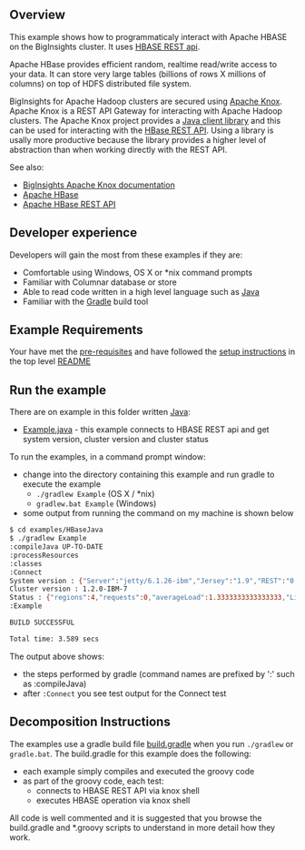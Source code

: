 ## Overview

This example shows how to programmaticaly interact with Apache HBASE on the BigInsights cluster. It uses [HBASE REST api](http://hbase.apache.org/book.html#_rest).

Apache HBase provides efficient random, realtime read/write access to your data. It can store very large tables (billions of rows X millions of columns) on top of HDFS distributed file system.

BigInsights for Apache Hadoop clusters are secured using [Apache Knox](https://knox.apache.org/).  Apache Knox is a REST API Gateway for interacting with Apache Hadoop clusters.  The Apache Knox project provides a [Java client library](https://cwiki.apache.org/confluence/display/KNOX/Client+Usage) and this can be used for interacting with the [HBase REST API](http://hbase.apache.org/book.html#_rest).  Using a library is usally more productive because the library provides a higher level of abstraction than when working directly with the REST API.

See also:

- [BigInsights Apache Knox documentation](https://www.ibm.com/support/knowledgecenter/en/SSPT3X_4.2.0/com.ibm.swg.im.infosphere.biginsights.admin.doc/doc/knox_overview.html)
- [Apache HBase](https://hbase.apache.org)
- [Apache HBase REST API](http://hbase.apache.org/book.html#_rest)

## Developer experience

Developers will gain the most from these examples if they are:

- Comfortable using Windows, OS X or *nix command prompts
- Familiar with Columnar database or store
- Able to read code written in a high level language such as [Java](https://en.wikipedia.org/wiki/Java_\(programming_language\))
- Familiar with the [Gradle](https://gradle.org/) build tool

## Example Requirements

Your have met the [pre-requisites](../../README.md#pre-requisites) and have followed the [setup instructions](../../README.md#setup-instructions) in the top level [README](../../README.md)

## Run the example

There are on example in this folder written [Java](https://en.wikipedia.org/wiki/Java_\(programming_language\)):

- [Example.java](./src/main/java/Example.java) - this example connects to HBASE REST api and get system version, cluster version and cluster status

To run the examples, in a command prompt window:

   - change into the directory containing this example and run gradle to execute the example
      - `./gradlew Example` (OS X / *nix)
      - `gradlew.bat Example` (Windows)
   - some output from running the command on my machine is shown below

```bash
$ cd examples/HBaseJava
$ ./gradlew Example
:compileJava UP-TO-DATE
:processResources
:classes
:Connect
System version : {"Server":"jetty/6.1.26-ibm","Jersey":"1.9","REST":"0.0.3","JVM":"Oracle Corporation 1.8.0_77-25.77-b03","OS":"Linux 2.6.32-642.1.1.el6.x86_64 amd64"}
Cluster version : 1.2.0-IBM-7
Status : {"regions":4,"requests":0,"averageLoad":1.3333333333333333,"LiveNodes":[{"name":"https://bicloud-186-mastermanager.bicloud.com:8443/gateway/default/hbase-region?_=AAAACAAAABAAAAAwVc1vIRCqbPD895dJF7QGz90dHjToCimwvvQ4eybZtuxNk5dx_ltkB01Awod2_yNPpgWrtdl_xYZE9nC9JC8f1EDh4XlOxXKA","startCode":1469409015544,"requests":0,"heapSizeMB":74,"maxHeapSizeMB":1004,"Region":[{"name":"aGJhc2U6bmFtZXNwYWNlLCwxNDY5Mzk4NTcwMzg5LjM5NWY0YzEyMjBhZGY0NDA3ODZlZWI2NGQyOGU5YzQ3Lg==","stores":1,"storefiles":1,"storefileSizeMB":0,"memstoreSizeMB":0,"storefileIndexSizeMB":0,"readRequestsCount":4,"writeRequestsCount":0,"rootIndexSizeKB":0,"totalStaticIndexSizeKB":0,"totalStaticBloomSizeKB":0,"totalCompactingKVs":0,"currentCompactedKVs":0}]},{"name":"https://bicloud-186-mastermanager.bicloud.com:8443/gateway/default/hbase-region?_=AAAACAAAABAAAAAwVc1vIRCqbPD895dJF7QGz90dHjToCimwvvQ4eybZtuxNk5dx_ltkB5SW0cNqt9Rv3v7Jf5WTTwaDOS4uMBlDJayq8OpDRyM5","startCode":1469409008640,"requests":0,"heapSizeMB":54,"maxHeapSizeMB":1004,"Region":[{"name":"YW1iYXJpc21va2V0ZXN0LCwxNDY5NDE4Nzg5ODQ0LmFkOTVhZDUwZWM0ZDVkYzJkZjgxZDE4MGY3YWQzYTViLg==","stores":1,"storefiles":1,"storefileSizeMB":0,"memstoreSizeMB":0,"storefileIndexSizeMB":0,"readRequestsCount":2,"writeRequestsCount":1,"rootIndexSizeKB":0,"totalStaticIndexSizeKB":0,"totalStaticBloomSizeKB":0,"totalCompactingKVs":0,"currentCompactedKVs":0},{"name":"aGJhc2U6bWV0YSwsMQ==","stores":1,"storefiles":1,"storefileSizeMB":0,"memstoreSizeMB":0,"storefileIndexSizeMB":0,"readRequestsCount":7599,"writeRequestsCount":29,"rootIndexSizeKB":0,"totalStaticIndexSizeKB":0,"totalStaticBloomSizeKB":0,"totalCompactingKVs":24,"currentCompactedKVs":24}]},{"name":"https://bicloud-186-mastermanager.bicloud.com:8443/gateway/default/hbase-region?_=AAAACAAAABAAAAAwVc1vIRCqbPD895dJF7QGz90dHjToCimwvvQ4eybZtuxNk5dx_ltkBzTDXDsccpnz1RrlZlGlEugAPBYDY6u2jtRlY-P9VI-a","startCode":1469409009629,"requests":0,"heapSizeMB":61,"maxHeapSizeMB":1004,"Region":[{"name":"aGJhc2U6YWNsLCwxNDY5Mzk4NTcxNjg1LjE3N2I2MTQ5MTI0MzMxOGM2ZGM5YjdmNTc3NzU0NDR                               kLg==","stores":1,"storefiles":2,"storefileSizeMB":0,"memstoreSizeMB":0,"storefileIndexSizeMB":0,"readRequestsCount":18,"writeRequestsCount":17,"rootIndexSizeKB":0,"totalStaticIndexSizeKB":0,"totalStaticBloomSizeKB":0,"totalCompactingKVs":4,"currentCompactedKVs":4}]}],"DeadNodes":[]}
:Example

BUILD SUCCESSFUL

Total time: 3.589 secs
```

The output above shows:

- the steps performed by gradle (command names are prefixed by ':' such as :compileJava) 
- after `:Connect` you see test output for the Connect test
 
## Decomposition Instructions

The examples use a gradle build file [build.gradle](./build.gradle) when you run `./gradlew` or `gradle.bat`.  The build.gradle for this example does the following:

- each example simply compiles and executed the groovy code
- as part of the groovy code, each test:
   - connects to HBASE REST API via knox shell
   - executes HBASE operation via knox shell

All code is well commented and it is suggested that you browse the build.gradle and *.groovy scripts to understand in more detail how they work.

